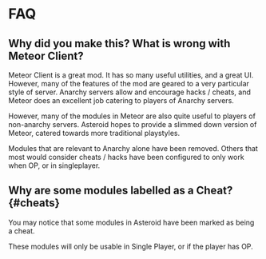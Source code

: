 # FAQ
## Why did you make this? What is wrong with Meteor Client?
Meteor Client is a great mod. It has so many useful utilities, and a great UI.
However, many of the features of the mod are geared to a very particular style of server.
Anarchy servers allow and encourage hacks / cheats, and Meteor does an excellent job catering to players of Anarchy servers.

However, many of the modules in Meteor are also quite useful to players of non-anarchy servers.
Asteroid hopes to provide a slimmed down version of Meteor, catered towards more traditional playstyles.

Modules that are relevant to Anarchy alone have been removed. Others that most would consider cheats / hacks have been
configured to only work when OP, or in singleplayer.

## Why are some modules labelled as a Cheat? {#cheats}
You may notice that some modules in Asteroid have been marked as being a cheat.

These modules will only be usable in Single Player, or if the player has OP.